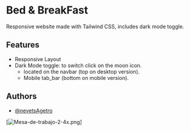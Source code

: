 
# Bed & BreakFast

Responsive website made with Tailwind CSS, includes dark mode toggle.


## Features
- Responsive Layout
- Dark Mode toggle: to switch click on the moon icon.
    - located on the navbar (top on desktop version).
    - Mobile tab_bar (bottom on mobile version).
## Authors

- [@nevetsAgetro](https://github.com/nevetsagetro)




[![Mesa-de-trabajo-2-4x.png](https://i.postimg.cc/020fFY8R/Mesa-de-trabajo-2-4x.png)]

